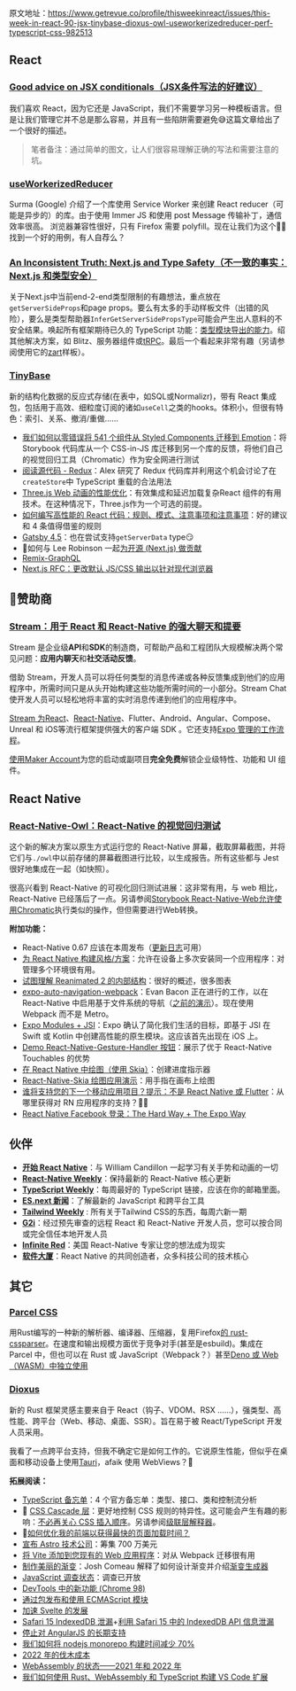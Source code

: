 原文地址：https://www.getrevue.co/profile/thisweekinreact/issues/this-week-in-react-90-jsx-tinybase-dioxus-owl-useworkerizedreducer-perf-typescript-css-982513

## React

### [Good advice on JSX conditionals（JSX条件写法的好建议）](https://thoughtspile.github.io/2022/01/17/jsx-conditionals/?utm_campaign=thisweekinreact&utm_medium=email&utm_source=Revue%20newsletter) 

我们喜欢 React，因为它还是 JavaScript，我们不需要学习另一种模板语言。但是让我们管理它并不总是那么容易，并且有一些陷阱需要避免😅这篇文章给出了一个很好的描述。

> 笔者备注：通过简单的图文，让人们很容易理解正确的写法和需要注意的坑。

### [useWorkerizedReducer](https://github.com/surma/use-workerized-reducer?utm_campaign=thisweekinreact&utm_medium=email&utm_source=Revue%20newsletter)

Surma (Google) 介绍了一个库使用 Service Worker 来创建 React reducer（可能是异步的）的库。由于使用 Immer JS 和使用 post Message 传输补丁，通信效率很高。 浏览器兼容性很好，只有 Firefox 需要 polyfill。现在让我们为这个🤷‍♂️找到一个好的用例，有人自荐么？

### [An Inconsistent Truth: Next.js and Type Safety（不一致的事实：Next.js 和类型安全）](https://t3.gg/blog/posts/types-and-nextjs?utm_campaign=thisweekinreact&utm_medium=email&utm_source=Revue%20newsletter)

关于Next.js中当前end-2-end类型限制的有趣想法，重点放在`getServerSideProps`和page props。要么有太多的手动样板文件（出错的风险），要么是类型帮助器`InferGetServerSidePropsType`可能会产生出人意料的不安全结果。唤起所有框架期待已久的 TypeScript 功能：[类型模块导出的能力](https://github.com/microsoft/TypeScript/issues/38511?utm_campaign=thisweekinreact&utm_medium=email&utm_source=Revue%20newsletter)。绍其他解决方案，如 Blitz、服务器组件或[tRPC](https://trpc.io/?utm_campaign=thisweekinreact&utm_medium=email&utm_source=Revue%20newsletter)。最后一个看起来非常有趣（另请参阅使用它的[zart](https://github.com/KATT/zart?utm_campaign=thisweekinreact&utm_medium=email&utm_source=Revue%20newsletter)样板）。

### [TinyBase](https://github.com/tinyplex/tinybase?utm_campaign=thisweekinreact&utm_medium=email&utm_source=Revue%20newsletter)
新的结构化数据的反应式存储(在表中，如SQL或Normalizr)，带有 React 集成包，包括用于高效、细粒度订阅的诸如`useCell`之类的hooks。体积小，但很有特色：索引、关系、撤消/重做……

-   [我们如何以零错误将 541 个组件从 Styled Components 迁移到 Emotion](https://storybook.js.org/blog/541-components-from-styled-components-to-emotion/?utm_campaign=thisweekinreact&utm_medium=email&utm_source=Revue%20newsletter)：将 Storybook 代码库从一个 CSS-in-JS 库迁移到另一个库的反馈，将他们自己的视觉回归工具（Chromatic）作为安全网进行测试
-   [阅读源代码 - Redux](https://alexkondov.com/reading-source-code-redux/?utm_campaign=thisweekinreact&utm_medium=email&utm_source=Revue%20newsletter)：Alex 研究了 Redux 代码库并利用这个机会讨论了在`createStore`中 TypeScript 重载的合法用法
-   [Three.js Web 动画的性能优化](https://www.gatsbyjs.com/blog/performance-optimization-for-three-js-web-animations/?utm_campaign=thisweekinreact&utm_medium=email&utm_source=Revue%20newsletter)：有效集成和延迟加载复杂React 组件的有用技术。在这种情况下，Three.js作为一个可选的前提。
-   [如何编写高性能的 React 代码：规则、模式、注意事项和注意事项](https://www.developerway.com/posts/how-to-write-performant-react-code?utm_campaign=thisweekinreact&utm_medium=email&utm_source=Revue%20newsletter)：好的建议和 4 条值得借鉴的规则
-   [Gatsby 4.5](https://www.gatsbyjs.com/docs/reference/release-notes/v4.5/?utm_campaign=thisweekinreact&utm_medium=email&utm_source=Revue%20newsletter)：也在尝试支持`getServerData` type😏
-   🎥如何与 Lee Robinson 一起[为开源 (Next.js) 做贡献](https://www.youtube.com/watch?utm_campaign=thisweekinreact&utm_medium=email&utm_source=Revue%20newsletter&v=cuoNzXFLitc)
-   [Remix-GraphQL](https://github.com/thomasheyenbrock/remix-graphql?utm_campaign=thisweekinreact&utm_medium=email&utm_source=Revue%20newsletter)
-   [Next.js RFC：更改默认 JS/CSS 输出以针对现代浏览器](https://github.com/vercel/next.js/discussions/33227?utm_campaign=thisweekinreact&utm_medium=email&utm_source=Revue%20newsletter)

## 💸赞助商

### [**Stream：用于 React 和 React-Native 的强大聊天和提要**](https://getstream.io/?utm_campaign=thisweekinreact&utm_content=Developer&utm_medium=email&utm_source=Revue%20newsletter) 

Stream 是企业级**API**和**SDK**的制造商，可帮助产品和工程团队大规模解决两个常见问题：**应用内聊天**和**社交活动反馈**。

借助 Stream，开发人员可以将任何类型的消息传递或各种反馈集成到他们的应用程序中，所需时间只是从头开始构建这些功能所需时间的一小部分。Stream Chat 使开发人员可以轻松地将丰富的实时消息传递到他们的应用程序中。

[Stream 为React](https://getstream.io/chat/sdk/react/?utm_campaign=thisweekinreact&utm_content=Developer&utm_medium=email&utm_source=Revue%20newsletter)、[React-Native](https://getstream.io/chat/sdk/react-native/?utm_campaign=thisweekinreact&utm_content=Developer&utm_medium=email&utm_source=Revue%20newsletter)、Flutter、Android、Angular、Compose、Unreal 和 iOS等流行框架提供强大的客户端 SDK 。它还支持[Expo 管理的工作流程](https://github.com/GetStream/stream-chat-react-native/tree/develop/examples/ExpoMessaging?utm_campaign=thisweekinreact&utm_medium=email&utm_source=Revue%20newsletter)。

[使用Maker Account](https://getstream.io/blog/maker-account/?utm_campaign=thisweekinreact&utm_content=Developer&utm_medium=email&utm_source=Revue%20newsletter)为您的启动或副项目**完全免费**解锁企业级特性、功能和 UI 组件。

## React Native
### [React-Native-Owl：React-Native 的视觉回归测试](https://formidable.com/blog/2022/react-native-owl/?utm_campaign=thisweekinreact&utm_medium=email&utm_source=Revue%20newsletter)

这个新的解决方案以原生方式运行您的 React-Native 屏幕，截取屏幕截图，并将它们与`./owl`中以前存储的屏幕截图进行比较，以生成报告。所有这些都与 Jest 很好地集成在一起（如快照）。

很高兴看到 React-Native 的可视化回归测试进展：这非常有用，与 web 相比，React-Native 已经落后了一点。另请参阅[Storybook React-Native-Web允许使用](https://www.dannyhwilliams.co.uk/introducing-react-native-web-storybook?utm_campaign=thisweekinreact&utm_medium=email&utm_source=Revue%20newsletter)[Chromatic](https://www.chromatic.com/?utm_campaign=thisweekinreact&utm_medium=email&utm_source=Revue%20newsletter)执行类似的操作，但但需要进行Web转换。

**附加功能：**

-   React-Native 0.67 应该在本周发布（[更新日志](https://github.com/facebook/react-native/blob/main/CHANGELOG.md?utm_campaign=thisweekinreact&utm_medium=email&utm_source=Revue%20newsletter#v0670)可用）
-   [为 React Native 构建风格/方案](https://medium.com/@ujjwalsayami/build-flavor-scheme-for-react-native-c58e764d4ecf?utm_campaign=thisweekinreact&utm_medium=email&utm_source=Revue%20newsletter)：允许在设备上多次安装同一个应用程序：对管理多个环境很有用。
-   [试图理解 Reanimated 2 的内部结构](https://aditya01.hashnode.dev/trying-to-understand-the-internals-of-reanimated-2?utm_campaign=thisweekinreact&utm_medium=email&utm_source=Revue%20newsletter)：很好的概述，很多图表
-   [expo-auto-navigation-webpack](https://github.com/EvanBacon/expo-auto-navigation-webpack?utm_campaign=thisweekinreact&utm_medium=email&utm_source=Revue%20newsletter)：Evan Bacon 正在进行的工作，以在 React-Native 中启用基于文件系统的导航（[之前的演示](https://twitter.com/Baconbrix/status/1384355891772739584?utm_campaign=thisweekinreact&utm_medium=email&utm_source=Revue%20newsletter)）。现在使用 Webpack 而不是 Metro。
-   [Expo Modules + JSI](https://twitter.com/tsapeta/status/1480932920462389255?utm_campaign=thisweekinreact&utm_medium=email&utm_source=Revue%20newsletter)：Expo 确认了简化我们生活的目标，即基于 JSI 在 Swift 或 Kotlin 中创建高性能的原生模块。这应该首先出现在 iOS 上。
-   [Demo React-Native-Gesture-Handler 按钮](https://twitter.com/swmansion/status/1480919926097518596?utm_campaign=thisweekinreact&utm_medium=email&utm_source=Revue%20newsletter)：展示了优于 React-Native Touchables 的优势
-   [在 React Native 中绘图（使用 Skia）](https://tonyowen.medium.com/drawing-with-skia-in-react-native-bffa816f4aa3?utm_campaign=thisweekinreact&utm_medium=email&utm_source=Revue%20newsletter)：创建进度指示器
-   [React-Native-Skia 绘图应用演示](https://twitter.com/chrfalch/status/1481969262575169538?utm_campaign=thisweekinreact&utm_medium=email&utm_source=Revue%20newsletter)：用手指在画布上绘图
-   [谁将支持您的下一个移动应用项目？提示：不是 React Native 或 Flutter](https://ionicframework.com/blog/who-is-going-to-support-your-next-mobile-app-project-hint-not-react-native-or-flutter/?utm_campaign=thisweekinreact&utm_medium=email&utm_source=Revue%20newsletter)：从哪里获得对 RN 应用程序的支持？🤷‍♂️
-   [React Native Facebook 登录：The Hard Way + The Expo Way](https://blog.expo.dev/react-native-facebook-login-the-hard-way-the-expo-way-d8eb978f82ee?utm_campaign=thisweekinreact&utm_medium=email&utm_source=Revue%20newsletter)


## 伙伴

-   [**开始 React Native**](https://start-react-native.dev/?utm_campaign=thisweekinreact&utm_medium=email&utm_source=Revue%20newsletter)：与 William Candillon 一起学习有关手势和动画的一切
-   [**React-Native Weekly**](https://andrei-calazans.com/?utm_campaign=thisweekinreact&utm_medium=email&utm_source=Revue%20newsletter)：保持最新的 React-Native 核心更新
-   [**TypeScript Weekly**](https://www.typescript-weekly.com/?utm_campaign=thisweekinreact&utm_medium=email&utm_source=Revue%20newsletter)：每周最好的 TypeScript 链接，应该在你的邮箱里面。
-   [**ES.next 新闻**](http://esnextnews.com/?utm_campaign=thisweekinreact&utm_medium=email&utm_source=Revue%20newsletter)：了解最新的 JavaScript 和跨平台工具
-   [**Tailwind Weekly**](https://tailwindweekly.com/?utm_campaign=thisweekinreact&utm_medium=email&utm_source=Revue%20newsletter) : 所有关于Tailwind CSS的东西，每周六新一期
-   [**G2i**](https://www.g2i.co/?utm_campaign=thisweekinreact&utm_medium=email&utm_source=Revue%20newsletter)：经过预先审查的远程 React 和 React-Native 开发人员，您可以按合同或完全信任本地开发人员
-   [**Infinite Red**](https://infinite.red/?utm_campaign=thisweekinreact&utm_medium=email&utm_source=Revue%20newsletter)：美国 React-Native 专家让您的想法成为现实
-   [**软件大厦**](https://swmansion.com/?utm_campaign=thisweekinreact&utm_medium=email&utm_source=Revue%20newsletter)：React Native 的共同创造者，众多科技公司的技术核心

## 其它
### [Parcel CSS](https://parceljs.org/blog/parcel-css/?utm_campaign=thisweekinreact&utm_medium=email&utm_source=Revue%20newsletter)

用Rust编写的一种新的解析器、编译器、压缩器，复用Firefox[的 rust-cssparser](https://github.com/servo/rust-cssparser?utm_campaign=thisweekinreact&utm_medium=email&utm_source=Revue%20newsletter)。在速度和输出规模方面优于竞争对手(甚至是esbuild)。集成在 Parcel 中，但也可以在 Rust 或 JavaScript（Webpack？）甚至[Deno 或 Web（WASM）中独立使用](https://twitter.com/devongovett/status/1482040430615318528?utm_campaign=thisweekinreact&utm_medium=email&utm_source=Revue%20newsletter)

### [Dioxus](https://dioxuslabs.com/blog/introducing-dioxus/?utm_campaign=thisweekinreact&utm_medium=email&utm_source=Revue%20newsletter)

新的 Rust 框架灵感主要来自于 React（钩子、VDOM、RSX ……），强类型、高性能、跨平台（Web、移动、桌面、SSR）。旨在易于被 React/TypeScript 开发人员采用。

我看了一点跨平台支持，但我不确定它是如何工作的。它说原生性能，但似乎在桌面和移动设备上使用[Tauri](https://tauri.studio/?utm_campaign=thisweekinreact&utm_medium=email&utm_source=Revue%20newsletter)，afaik 使用 WebViews？🤔

**拓展阅读：**

-   [TypeScript 备忘单](https://www.typescriptlang.org/cheatsheets?utm_campaign=thisweekinreact&utm_medium=email&utm_source=Revue%20newsletter)：4 个官方备忘单：类型、接口、类和控制流分析
-   🎥 [CSS Cascade 层](https://twitter.com/Una/status/1482096170843480068?utm_campaign=thisweekinreact&utm_medium=email&utm_source=Revue%20newsletter)：更好地控制 CSS 规则的特异性。这可能会产生有趣的影响：[不必再关心 CSS 插入顺序](https://twitter.com/sebastienlorber/status/1483155894288494593?utm_campaign=thisweekinreact&utm_medium=email&utm_source=Revue%20newsletter)。另请参阅[级联层解释器](https://css.oddbird.net/layers/explainer/?utm_campaign=thisweekinreact&utm_medium=email&utm_source=Revue%20newsletter)。
-   🧵[如何优化我的前端以获得最快的页面加载时间？](https://twitter.com/leeerob/status/1481693352059973632?utm_campaign=thisweekinreact&utm_medium=email&utm_source=Revue%20newsletter)
-   [宣布 Astro 技术公司](https://astro.build/blog/the-astro-technology-company/?utm_campaign=thisweekinreact&utm_medium=email&utm_source=Revue%20newsletter)：筹集 700 万美元
-   [将 Vite 添加到您现有的 Web 应用程序](https://css-tricks.com/adding-vite-to-your-existing-web-app/?utm_campaign=thisweekinreact&utm_medium=email&utm_source=Revue%20newsletter)：对从 Webpack 迁移很有用
-   [制作美丽的渐变](https://www.joshwcomeau.com/css/make-beautiful-gradients/?utm_campaign=thisweekinreact&utm_medium=email&utm_source=Revue%20newsletter)：Josh Comeau 解释了如何设计渐变并介绍[渐变生成器](https://www.joshwcomeau.com/gradient-generator/?utm_campaign=thisweekinreact&utm_medium=email&utm_source=Revue%20newsletter)
-   [JavaScript 调查状态](https://stateofjs.com/?utm_campaign=thisweekinreact&utm_medium=email&utm_source=Revue%20newsletter)：调查已开放
-   [DevTools 中的新功能 (Chrome 98)](https://developer.chrome.com/blog/new-in-devtools-98/?utm_campaign=thisweekinreact&utm_medium=email&utm_source=Revue%20newsletter)
-   [通过包发布和使用 ECMAScript 模块](https://2ality.com/2022/01/esm-specifiers.html?utm_campaign=thisweekinreact&utm_medium=email&utm_source=Revue%20newsletter)
-   [加速 Svelte 的发展](https://svelte.dev/blog/accelerating-sveltes-development?utm_campaign=thisweekinreact&utm_medium=email&utm_source=Revue%20newsletter)
-   [Safari 15 IndexedDB 泄漏](https://safarileaks.com/?utm_campaign=thisweekinreact&utm_medium=email&utm_source=Revue%20newsletter)+[利用 Safari 15 中的 IndexedDB API 信息泄漏](https://fingerprintjs.com/blog/indexeddb-api-browser-vulnerability-safari-15/?utm_campaign=thisweekinreact&utm_medium=email&utm_source=Revue%20newsletter)
-   [停止对 AngularJS 的长期支持](https://blog.angular.io/discontinued-long-term-support-for-angularjs-cc066b82e65a?utm_campaign=thisweekinreact&utm_medium=email&utm_source=Revue%20newsletter)
-   [我们如何将 nodejs monorepo 构建时间减少 70%](https://dev.to/scopsy/how-we-reduced-our-nodejs-monorepo-build-time-by-70-3oma?utm_campaign=thisweekinreact&utm_medium=email&utm_source=Revue%20newsletter)
-   [2022 年的伐木成本](https://www.nearform.com/blog/the-cost-of-logging-in-2022/?utm_campaign=thisweekinreact&utm_medium=email&utm_source=Revue%20newsletter)
-   [WebAssembly 的状态——2021 年和 2022 年](https://platform.uno/blog/the-state-of-webassembly-2021-and-2022/?utm_campaign=thisweekinreact&utm_medium=email&utm_source=Revue%20newsletter)
-   [我们如何使用 Rust、WebAssembly 和 TypeScript 构建 VS Code 扩展](https://www.osohq.com/post/building-vs-code-extension-with-rust-wasm-typescript?utm_campaign=thisweekinreact&utm_medium=email&utm_source=Revue%20newsletter)
